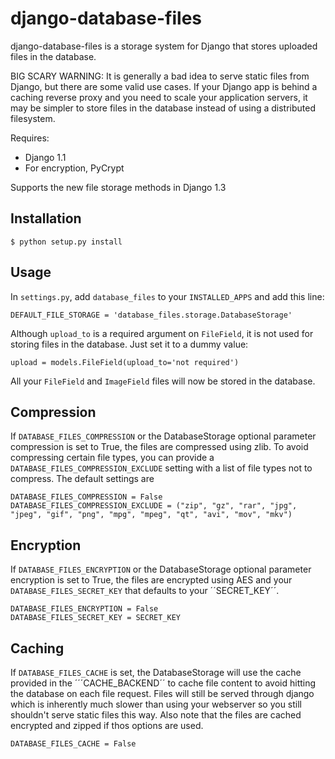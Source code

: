 django-database-files
=====================

django-database-files is a storage system for Django that stores uploaded files 
in the database.

BIG SCARY WARNING: It is generally a bad idea to serve static files from Django, 
but there are some valid use cases. If your Django app is behind a caching 
reverse proxy and you need to scale your application servers, it may be 
simpler to store files in the database instead of using a distributed 
filesystem.

Requires:

  * Django 1.1
  * For encryption, PyCrypt

 Supports the new file storage methods in Django 1.3

Installation
------------

    $ python setup.py install

Usage
-----

In ``settings.py``, add ``database_files`` to your ``INSTALLED_APPS`` and add this line:

    DEFAULT_FILE_STORAGE = 'database_files.storage.DatabaseStorage'

Although ``upload_to`` is a required argument on ``FileField``, it is not used for 
storing files in the database. Just set it to a dummy value:

    upload = models.FileField(upload_to='not required')

All your ``FileField`` and ``ImageField`` files will now be stored in the 
database.

Compression
-----------

If ``DATABASE_FILES_COMPRESSION`` or the DatabaseStorage optional parameter compression is set to True, the
files are compressed using zlib. To avoid compressing certain file types, you can provide a
``DATABASE_FILES_COMPRESSION_EXCLUDE`` setting with a list of file types not to compress. The default settings are
	
	DATABASE_FILES_COMPRESSION = False
	DATABASE_FILES_COMPRESSION_EXCLUDE = ("zip", "gz", "rar", "jpg", "jpeg", "gif", "png", "mpg", "mpeg", "qt", "avi", "mov", "mkv")

Encryption
----------

If  ``DATABASE_FILES_ENCRYPTION`` or the DatabaseStorage optional parameter encryption is set to True, the
files are encrypted using AES and your ``DATABASE_FILES_SECRET_KEY`` that defaults to your ´´SECRET_KEY´´.

	DATABASE_FILES_ENCRYPTION = False
	DATABASE_FILES_SECRET_KEY = SECRET_KEY


Caching
-------

If ``DATABASE_FILES_CACHE`` is set, the DatabaseStorage will use the cache provided in the ´´´CACHE_BACKEND´´ to cache file
content to avoid hitting the database on each file request. Files will still be served through django which is inherently much slower
than using your webserver so you still shouldn't serve static files this way. Also note that the files are cached
encrypted and zipped if thos options are used.

	DATABASE_FILES_CACHE = False
